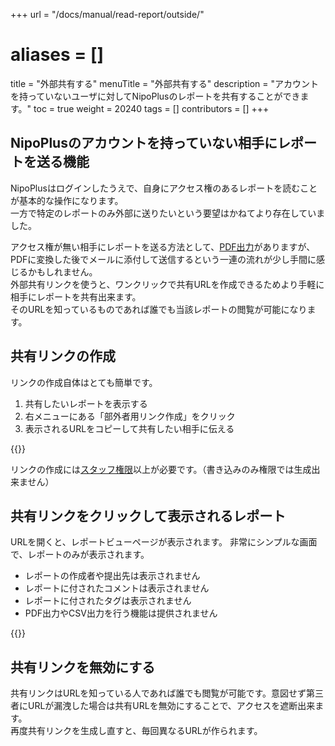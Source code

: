 +++
url = "/docs/manual/read-report/outside/"
# aliases = []
title = "外部共有する"
menuTitle = "外部共有する"
description = "アカウントを持っていないユーザに対してNipoPlusのレポートを共有することができます。"
toc = true
weight = 20240
tags = []
contributors = []
+++

## NipoPlusのアカウントを持っていない相手にレポートを送る機能

NipoPlusはログインしたうえで、自身にアクセス権のあるレポートを読むことが基本的な操作になります。  
一方で特定のレポートのみ外部に送りたいという要望はかねてより存在していました。

アクセス権が無い相手にレポートを送る方法として、[PDF出力](/docs/manual/read-report/state/#pdf_export)がありますが、PDFに変換した後でメールに添付して送信するという一連の流れが少し手間に感じるかもしれません。  
外部共有リンクを使うと、ワンクリックで共有URLを作成できるためより手軽に相手にレポートを共有出来ます。  
そのURLを知っているものであれば誰でも当該レポートの閲覧が可能になります。

## 共有リンクの作成

リンクの作成自体はとても簡単です。

1. 共有したいレポートを表示する
2. 右メニューにある「部外者用リンク作成」をクリック
3. 表示されるURLをコピーして共有したい相手に伝える

{{<icatch filename="img/linkmake" msg="リンク作成ボタンを押すとURLが作られます" alice="ok">}}

リンクの作成には[スタッフ権限](/docs/manual/initial-setting/staff/rank/#staff)以上が必要です。（書き込みのみ権限では生成出来ません）

## 共有リンクをクリックして表示されるレポート

URLを開くと、レポートビューページが表示されます。
非常にシンプルな画面で、レポートのみが表示されます。

- レポートの作成者や提出先は表示されません
- レポートに付されたコメントは表示されません
- レポートに付されたタグは表示されません
- PDF出力やCSV出力を行う機能は提供されません

{{<icatch filename="img/view" msg="必要最小限しか見せません" alice="shield">}}

## 共有リンクを無効にする

共有リンクはURLを知っている人であれば誰でも閲覧が可能です。意図せず第三者にURLが漏洩した場合は共有URLを無効にすることで、アクセスを遮断出来ます。  
再度共有リンクを生成し直すと、毎回異なるURLが作られます。
